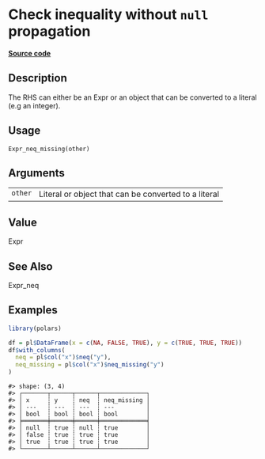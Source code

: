 

# Check inequality without <code>null</code> propagation

[**Source code**](https://github.com/pola-rs/r-polars/tree/main/R/expr__expr.R#L452)

## Description

The RHS can either be an Expr or an object that can be converted to a
literal (e.g an integer).

## Usage

<pre><code class='language-R'>Expr_neq_missing(other)
</code></pre>

## Arguments

<table>
<tr>
<td style="white-space: nowrap; font-family: monospace; vertical-align: top">
<code id="Expr_neq_missing_:_other">other</code>
</td>
<td>
Literal or object that can be converted to a literal
</td>
</tr>
</table>

## Value

Expr

## See Also

Expr_neq

## Examples

``` r
library(polars)

df = pl$DataFrame(x = c(NA, FALSE, TRUE), y = c(TRUE, TRUE, TRUE))
df$with_columns(
  neq = pl$col("x")$neq("y"),
  neq_missing = pl$col("x")$neq_missing("y")
)
```

    #> shape: (3, 4)
    #> ┌───────┬──────┬──────┬─────────────┐
    #> │ x     ┆ y    ┆ neq  ┆ neq_missing │
    #> │ ---   ┆ ---  ┆ ---  ┆ ---         │
    #> │ bool  ┆ bool ┆ bool ┆ bool        │
    #> ╞═══════╪══════╪══════╪═════════════╡
    #> │ null  ┆ true ┆ null ┆ true        │
    #> │ false ┆ true ┆ true ┆ true        │
    #> │ true  ┆ true ┆ true ┆ true        │
    #> └───────┴──────┴──────┴─────────────┘

